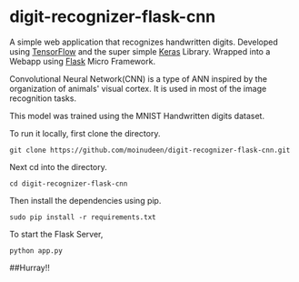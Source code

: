 # digit-recognizer-flask-cnn
A simple web application that recognizes handwritten digits. Developed using [TensorFlow](https://www.tensorflow.org/) and the super simple [Keras](http://keras.io/) Library. 
Wrapped into a Webapp using [Flask](http://flask.pocoo.org/) Micro Framework.

Convolutional Neural Network(CNN) is a type of ANN inspired by the organization of animals' visual cortex. It is used in most of the image recognition tasks.

This model was trained using the MNIST Handwritten digits dataset. 

To run it locally, first clone the directory. 

```git clone https://github.com/moinudeen/digit-recognizer-flask-cnn.git``` 

Next cd into the directory.

```cd digit-recognizer-flask-cnn```

Then install the dependencies using pip.

```sudo pip install -r requirements.txt```

To start the Flask Server,

```python app.py```

##Hurray!!





